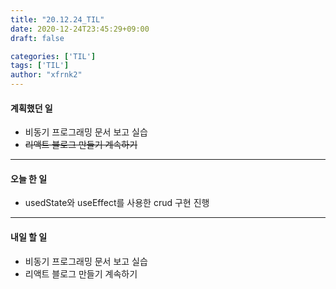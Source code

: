 ```yaml
---
title: "20.12.24_TIL"
date: 2020-12-24T23:45:29+09:00
draft: false

categories: ['TIL']
tags: ['TIL']
author: "xfrnk2"
---
```

#### 계획했던 일
+ 비동기 프로그래밍 문서 보고 실습
+ ~~리액트 블로그 만들기 계속하기~~
---
#### 오늘 한 일
+ usedState와 useEffect를 사용한 crud 구현 진행
---   
#### 내일 할 일 
+ 비동기 프로그래밍 문서 보고 실습
+ 리액트 블로그 만들기 계속하기